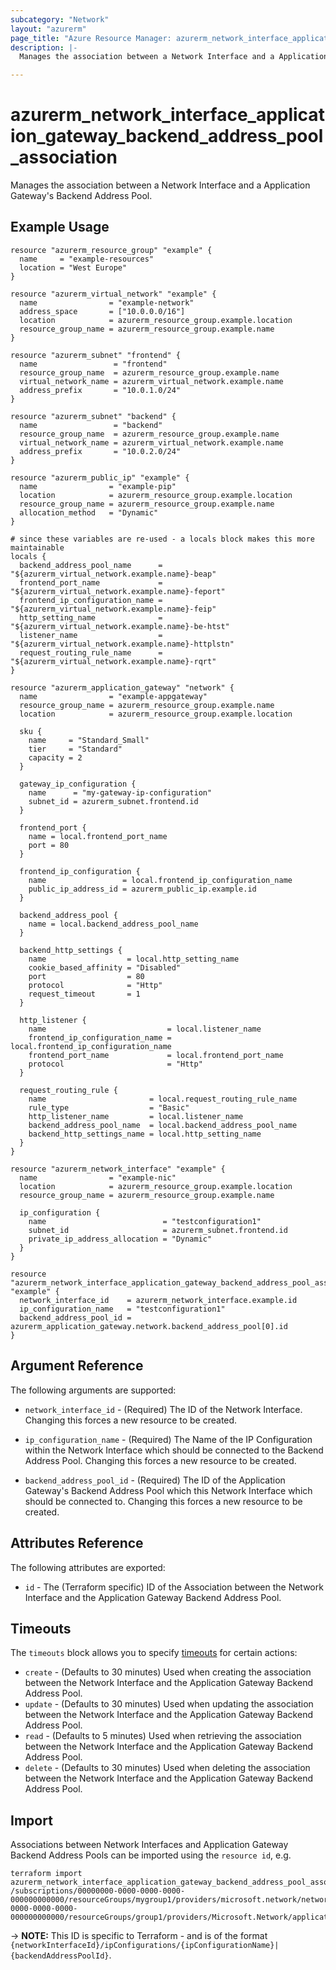 ```yaml
---
subcategory: "Network"
layout: "azurerm"
page_title: "Azure Resource Manager: azurerm_network_interface_application_gateway_backend_address_pool_association"
description: |-
  Manages the association between a Network Interface and a Application Gateway's Backend Address Pool.

---
```


# azurerm_network_interface_application_gateway_backend_address_pool_association

Manages the association between a Network Interface and a Application Gateway's Backend Address Pool.

## Example Usage

```hcl
resource "azurerm_resource_group" "example" {
  name     = "example-resources"
  location = "West Europe"
}

resource "azurerm_virtual_network" "example" {
  name                = "example-network"
  address_space       = ["10.0.0.0/16"]
  location            = azurerm_resource_group.example.location
  resource_group_name = azurerm_resource_group.example.name
}

resource "azurerm_subnet" "frontend" {
  name                 = "frontend"
  resource_group_name  = azurerm_resource_group.example.name
  virtual_network_name = azurerm_virtual_network.example.name
  address_prefix       = "10.0.1.0/24"
}

resource "azurerm_subnet" "backend" {
  name                 = "backend"
  resource_group_name  = azurerm_resource_group.example.name
  virtual_network_name = azurerm_virtual_network.example.name
  address_prefix       = "10.0.2.0/24"
}

resource "azurerm_public_ip" "example" {
  name                = "example-pip"
  location            = azurerm_resource_group.example.location
  resource_group_name = azurerm_resource_group.example.name
  allocation_method   = "Dynamic"
}

# since these variables are re-used - a locals block makes this more maintainable
locals {
  backend_address_pool_name      = "${azurerm_virtual_network.example.name}-beap"
  frontend_port_name             = "${azurerm_virtual_network.example.name}-feport"
  frontend_ip_configuration_name = "${azurerm_virtual_network.example.name}-feip"
  http_setting_name              = "${azurerm_virtual_network.example.name}-be-htst"
  listener_name                  = "${azurerm_virtual_network.example.name}-httplstn"
  request_routing_rule_name      = "${azurerm_virtual_network.example.name}-rqrt"
}

resource "azurerm_application_gateway" "network" {
  name                = "example-appgateway"
  resource_group_name = azurerm_resource_group.example.name
  location            = azurerm_resource_group.example.location

  sku {
    name     = "Standard_Small"
    tier     = "Standard"
    capacity = 2
  }

  gateway_ip_configuration {
    name      = "my-gateway-ip-configuration"
    subnet_id = azurerm_subnet.frontend.id
  }

  frontend_port {
    name = local.frontend_port_name
    port = 80
  }

  frontend_ip_configuration {
    name                 = local.frontend_ip_configuration_name
    public_ip_address_id = azurerm_public_ip.example.id
  }

  backend_address_pool {
    name = local.backend_address_pool_name
  }

  backend_http_settings {
    name                  = local.http_setting_name
    cookie_based_affinity = "Disabled"
    port                  = 80
    protocol              = "Http"
    request_timeout       = 1
  }

  http_listener {
    name                           = local.listener_name
    frontend_ip_configuration_name = local.frontend_ip_configuration_name
    frontend_port_name             = local.frontend_port_name
    protocol                       = "Http"
  }

  request_routing_rule {
    name                       = local.request_routing_rule_name
    rule_type                  = "Basic"
    http_listener_name         = local.listener_name
    backend_address_pool_name  = local.backend_address_pool_name
    backend_http_settings_name = local.http_setting_name
  }
}

resource "azurerm_network_interface" "example" {
  name                = "example-nic"
  location            = azurerm_resource_group.example.location
  resource_group_name = azurerm_resource_group.example.name

  ip_configuration {
    name                          = "testconfiguration1"
    subnet_id                     = azurerm_subnet.frontend.id
    private_ip_address_allocation = "Dynamic"
  }
}

resource "azurerm_network_interface_application_gateway_backend_address_pool_association" "example" {
  network_interface_id    = azurerm_network_interface.example.id
  ip_configuration_name   = "testconfiguration1"
  backend_address_pool_id = azurerm_application_gateway.network.backend_address_pool[0].id
}
```

## Argument Reference

The following arguments are supported:

* `network_interface_id` - (Required) The ID of the Network Interface. Changing this forces a new resource to be created.

* `ip_configuration_name` - (Required) The Name of the IP Configuration within the Network Interface which should be connected to the Backend Address Pool. Changing this forces a new resource to be created.

* `backend_address_pool_id` - (Required) The ID of the Application Gateway's Backend Address Pool which this Network Interface which should be connected to. Changing this forces a new resource to be created.

## Attributes Reference

The following attributes are exported:

* `id` - The (Terraform specific) ID of the Association between the Network Interface and the Application Gateway Backend Address Pool.

## Timeouts

The `timeouts` block allows you to specify [timeouts](https://www.terraform.io/docs/configuration/resources.html#timeouts) for certain actions:

* `create` - (Defaults to 30 minutes) Used when creating the association between the Network Interface and the Application Gateway Backend Address Pool.
* `update` - (Defaults to 30 minutes) Used when updating the association between the Network Interface and the Application Gateway Backend Address Pool.
* `read` - (Defaults to 5 minutes) Used when retrieving the association between the Network Interface and the Application Gateway Backend Address Pool.
* `delete` - (Defaults to 30 minutes) Used when deleting the association between the Network Interface and the Application Gateway Backend Address Pool.

## Import

Associations between Network Interfaces and Application Gateway Backend Address Pools can be imported using the `resource id`, e.g.

```shell
terraform import azurerm_network_interface_application_gateway_backend_address_pool_association.association1 /subscriptions/00000000-0000-0000-0000-000000000000/resourceGroups/mygroup1/providers/microsoft.network/networkInterfaces/nic1/ipConfigurations/example|/subscriptions/00000000-0000-0000-0000-000000000000/resourceGroups/group1/providers/Microsoft.Network/applicationGateways/gateway1/backendAddressPools/pool1
```

-> **NOTE:** This ID is specific to Terraform - and is of the format `{networkInterfaceId}/ipConfigurations/{ipConfigurationName}|{backendAddressPoolId}`.
